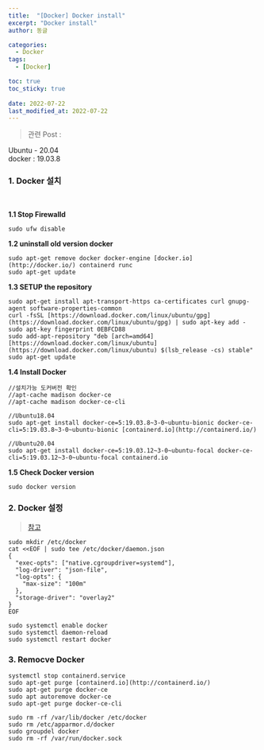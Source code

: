 ```yaml
---
title:  "[Docker] Docker install"
excerpt: "Docker install"
author: 동글

categories:
  - Docker
tags:
  - [Docker]

toc: true
toc_sticky: true
 
date: 2022-07-22
last_modified_at: 2022-07-22
---
```

> 관련 Post : 

Ubuntu - 20.04  
docker : 19.03.8  

### 1. Docker 설치

&nbsp;  

**1.1 Stop Firewalld**

```
sudo ufw disable
```

**1.2 uninstall old version docker**

```
sudo apt-get remove docker docker-engine [docker.io](http://docker.io/) containerd runc
sudo apt-get update
```

**1.3 SETUP the repository**

```
sudo apt-get install apt-transport-https ca-certificates curl gnupg-agent software-properties-common
curl -fsSL [https://download.docker.com/linux/ubuntu/gpg](https://download.docker.com/linux/ubuntu/gpg) | sudo apt-key add -
sudo apt-key fingerprint 0EBFCD88
sudo add-apt-repository "deb [arch=amd64] [https://download.docker.com/linux/ubuntu](https://download.docker.com/linux/ubuntu) $(lsb_release -cs) stable"
sudo apt-get update
```

**1.4 Install Docker**

```
//설치가능 도커버전 확인
//apt-cache madison docker-ce
//apt-cache madison docker-ce-cli

//Ubuntu18.04
sudo apt-get install docker-ce=5:19.03.8~3-0~ubuntu-bionic docker-ce-cli=5:19.03.8~3-0~ubuntu-bionic [containerd.io](http://containerd.io/)

//Ubuntu20.04
sudo apt-get install docker-ce=5:19.03.12~3-0~ubuntu-focal docker-ce-cli=5:19.03.12~3-0~ubuntu-focal containerd.io
```

**1.5 Check Docker version**

```
sudo docker version
```

### 2. Docker 설정

> [참고](https://kubernetes.io/docs/setup/production-environment/container-runtimes/#docker)

```
sudo mkdir /etc/docker
cat <<EOF | sudo tee /etc/docker/daemon.json
{
  "exec-opts": ["native.cgroupdriver=systemd"],
  "log-driver": "json-file",
  "log-opts": {
    "max-size": "100m"
  },
  "storage-driver": "overlay2"
}
EOF
```

```
sudo systemctl enable docker
sudo systemctl daemon-reload
sudo systemctl restart docker
```

### 3. Remocve Docker

```
systemctl stop containerd.service
sudo apt-get purge [containerd.io](http://containerd.io/)
sudo apt-get purge docker-ce
sudo apt autoremove docker-ce
sudo apt-get purge docker-ce-cli

sudo rm -rf /var/lib/docker /etc/docker 
sudo rm /etc/apparmor.d/docker 
sudo groupdel docker 
sudo rm -rf /var/run/docker.sock
```